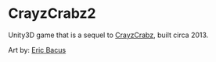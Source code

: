 # CrayzCrabz2

Unity3D game that is a sequel to [CrayzCrabz](https://github.com/dansl/CrayzCrabz), built circa 2013.

Art by: [Eric Bacus](https://ericbacus.com)
